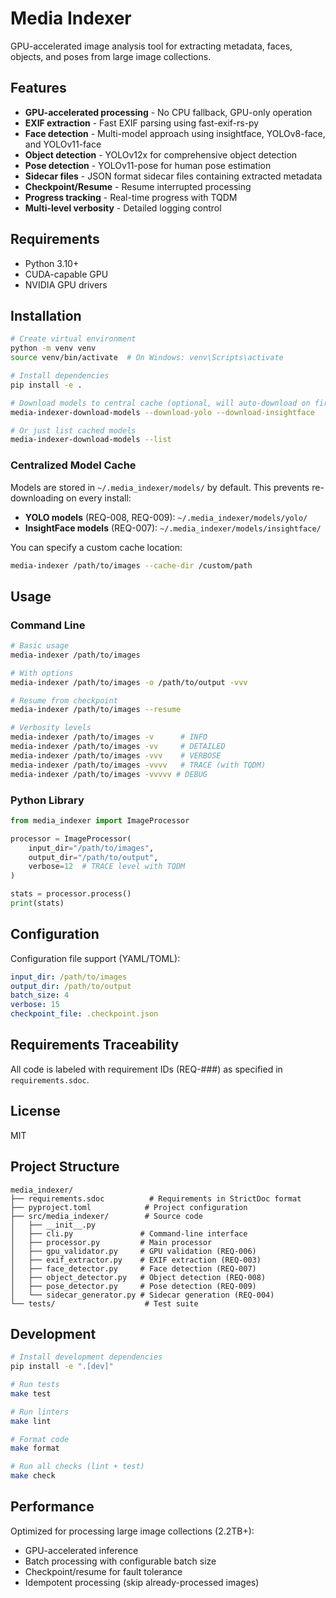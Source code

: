 # Media Indexer

GPU-accelerated image analysis tool for extracting metadata, faces, objects, and poses from large image collections.

## Features

- **GPU-accelerated processing** - No CPU fallback, GPU-only operation
- **EXIF extraction** - Fast EXIF parsing using fast-exif-rs-py
- **Face detection** - Multi-model approach using insightface, YOLOv8-face, and YOLOv11-face
- **Object detection** - YOLOv12x for comprehensive object detection
- **Pose detection** - YOLOv11-pose for human pose estimation
- **Sidecar files** - JSON format sidecar files containing extracted metadata
- **Checkpoint/Resume** - Resume interrupted processing
- **Progress tracking** - Real-time progress with TQDM
- **Multi-level verbosity** - Detailed logging control

## Requirements

- Python 3.10+
- CUDA-capable GPU
- NVIDIA GPU drivers

## Installation

```bash
# Create virtual environment
python -m venv venv
source venv/bin/activate  # On Windows: venv\Scripts\activate

# Install dependencies
pip install -e .

# Download models to central cache (optional, will auto-download on first run)
media-indexer-download-models --download-yolo --download-insightface

# Or just list cached models
media-indexer-download-models --list
```

### Centralized Model Cache

Models are stored in `~/.media_indexer/models/` by default. This prevents re-downloading on every install:

- **YOLO models** (REQ-008, REQ-009): `~/.media_indexer/models/yolo/`
- **InsightFace models** (REQ-007): `~/.media_indexer/models/insightface/`

You can specify a custom cache location:

```bash
media-indexer /path/to/images --cache-dir /custom/path
```

## Usage

### Command Line

```bash
# Basic usage
media-indexer /path/to/images

# With options
media-indexer /path/to/images -o /path/to/output -vvv

# Resume from checkpoint
media-indexer /path/to/images --resume

# Verbosity levels
media-indexer /path/to/images -v      # INFO
media-indexer /path/to/images -vv     # DETAILED
media-indexer /path/to/images -vvv    # VERBOSE
media-indexer /path/to/images -vvvv   # TRACE (with TQDM)
media-indexer /path/to/images -vvvvv # DEBUG
```

### Python Library

```python
from media_indexer import ImageProcessor

processor = ImageProcessor(
    input_dir="/path/to/images",
    output_dir="/path/to/output",
    verbose=12  # TRACE level with TQDM
)

stats = processor.process()
print(stats)
```

## Configuration

Configuration file support (YAML/TOML):

```yaml
input_dir: /path/to/images
output_dir: /path/to/output
batch_size: 4
verbose: 15
checkpoint_file: .checkpoint.json
```

## Requirements Traceability

All code is labeled with requirement IDs (REQ-###) as specified in `requirements.sdoc`.

## License

MIT

## Project Structure

```
media_indexer/
├── requirements.sdoc          # Requirements in StrictDoc format
├── pyproject.toml            # Project configuration
├── src/media_indexer/        # Source code
│   ├── __init__.py
│   ├── cli.py               # Command-line interface
│   ├── processor.py         # Main processor
│   ├── gpu_validator.py     # GPU validation (REQ-006)
│   ├── exif_extractor.py    # EXIF extraction (REQ-003)
│   ├── face_detector.py     # Face detection (REQ-007)
│   ├── object_detector.py   # Object detection (REQ-008)
│   ├── pose_detector.py     # Pose detection (REQ-009)
│   └── sidecar_generator.py # Sidecar generation (REQ-004)
└── tests/                    # Test suite
```

## Development

```bash
# Install development dependencies
pip install -e ".[dev]"

# Run tests
make test

# Run linters
make lint

# Format code
make format

# Run all checks (lint + test)
make check
```

## Performance

Optimized for processing large image collections (2.2TB+):

- GPU-accelerated inference
- Batch processing with configurable batch size
- Checkpoint/resume for fault tolerance
- Idempotent processing (skip already-processed images)

